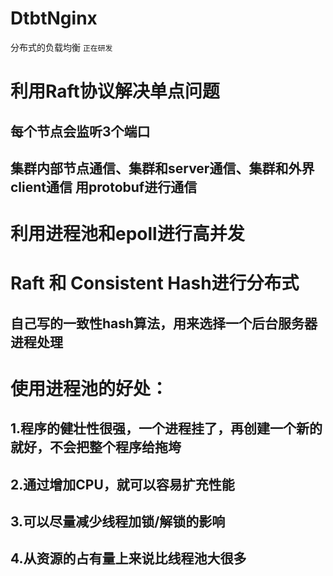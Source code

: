 # DtbtNginx
分布式的负载均衡
`正在研发`

利用Raft协议解决单点问题
===
每个节点会监听3个端口
---
集群内部节点通信、集群和server通信、集群和外界client通信
用protobuf进行通信
---
利用进程池和epoll进行高并发
===
Raft 和 Consistent Hash进行分布式
===
自己写的一致性hash算法，用来选择一个后台服务器进程处理
---
使用进程池的好处：
===
1.程序的健壮性很强，一个进程挂了，再创建一个新的就好，不会把整个程序给拖垮
---
2.通过增加CPU，就可以容易扩充性能
---
3.可以尽量减少线程加锁/解锁的影响
---
4.从资源的占有量上来说比线程池大很多
---